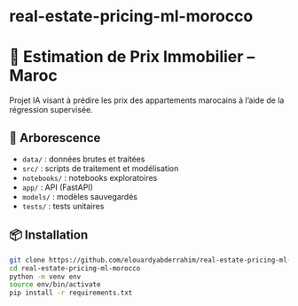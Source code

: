 # real-estate-pricing-ml-morocco

# 🏡 Estimation de Prix Immobilier – Maroc

Projet IA visant à prédire les prix des appartements marocains à l’aide de la régression supervisée.

## 📂 Arborescence

- `data/` : données brutes et traitées
- `src/` : scripts de traitement et modélisation
- `notebooks/` : notebooks exploratoires
- `app/` : API (FastAPI)
- `models/` : modèles sauvegardés
- `tests/` : tests unitaires

## 📦 Installation

```bash
git clone https://github.com/elouardyabderrahim/real-estate-pricing-ml-morocco.git
cd real-estate-pricing-ml-morocco
python -m venv env
source env/bin/activate
pip install -r requirements.txt
```

